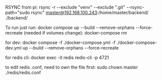 RSYNC from pi:
    rsync -r --exclude "venv" --exclude ".git" --rsync-path="sudo rsync" master@192.168.100.243:/home/master/backend/ ./backend/

To run just run:
    docker compose up --build --remove-orphans --force-recreate
    (needed if volumes change):
        docker-compose rm

for dev:
    docker compose -f ./docker-compose.yml -f ./docker-compose-dev.yml up --build --remove-orphans --force-recreate

for redis cli:
    docker exec -it redis redis-cli -p 4721

to edit redis .conf, need to own the file first:
    sudo chown master ./redis/redis.conf

